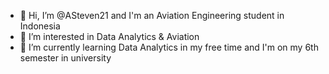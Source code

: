 - 👋 Hi, I’m @ASteven21 and I'm an Aviation Engineering student in Indonesia
- 👀 I’m interested in Data Analytics & Aviation
- 🌱 I’m currently learning Data Analytics in my free time and I'm on my 6th semester in university


<!---
ASteven21/ASteven21 is a ✨ special ✨ repository because its `README.md` (this file) appears on your GitHub profile.
You can click the Preview link to take a look at your changes.
--->
